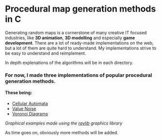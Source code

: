 # Procedural map generation methods in C
Generating random maps is a cornerstone of many creative IT focused industries, 
like **3D animation**, **3D modelling** and especially **game development**.
There are a lot of ready-made implementations on the web, but a lot of them are quite hard to understand.
My implementations strive to be easy to understand and reimplement.

In depth explenations of the algorithms will be in each directory.
### For now, I made three implementations of popular procedural generation methods.
#### These being:
* [Cellular Automata](../main/cellular_automata)
* [Value Noise](../main/value_noise)
* [Voronoi Diagrams](../main/voronoi)

*Graphical examples made using the [raylib](https://www.raylib.com) graphics library*

As time goes on, obviously more methods will be added.
